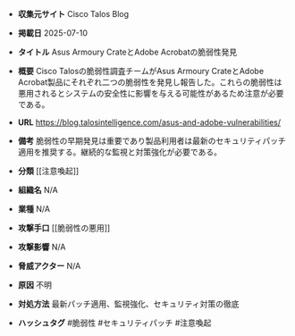 - **収集元サイト**
Cisco Talos Blog

- **掲載日**
2025-07-10

- **タイトル**
Asus Armoury CrateとAdobe Acrobatの脆弱性発見

- **概要**
Cisco Talosの脆弱性調査チームがAsus Armoury CrateとAdobe Acrobat製品にそれぞれ二つの脆弱性を発見し報告した。これらの脆弱性は悪用されるとシステムの安全性に影響を与える可能性があるため注意が必要である。

- **URL**
https://blog.talosintelligence.com/asus-and-adobe-vulnerabilities/

- **備考**
脆弱性の早期発見は重要であり製品利用者は最新のセキュリティパッチ適用を推奨する。継続的な監視と対策強化が必要である。

- **分類**
[[注意喚起]]

- **組織名**
N/A

- **業種**
N/A

- **攻撃手口**
[[脆弱性の悪用]]

- **攻撃影響**
N/A

- **脅威アクター**
N/A

- **原因**
不明

- **対処方法**
最新パッチ適用、監視強化、セキュリティ対策の徹底

- **ハッシュタグ**
#脆弱性 #セキュリティパッチ #注意喚起
